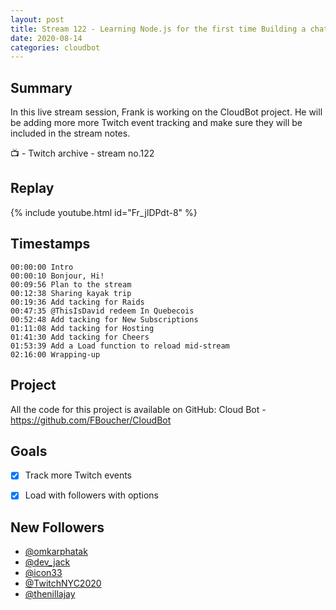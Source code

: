 ```yaml
---
layout: post
title: Stream 122 - Learning Node.js for the first time Building a chatbot
date: 2020-08-14
categories: cloudbot
---
```


## Summary

In this live stream session, Frank is working on the CloudBot project. He will be adding more more Twitch event tracking and make sure they will be included in the stream notes. 

📺 - Twitch archive - stream no.122

## Replay

{% include youtube.html id="Fr_jlDPdt-8" %}
<br/><!--more-->


## Timestamps

    00:00:00 Intro
    00:00:10 Bonjour, Hi!
    00:09:56 Plan to the stream
    00:12:38 Sharing kayak trip
    00:19:36 Add tacking for Raids
    00:47:35 @ThisIsDavid redeem In Quebecois
    00:52:48 Add tacking for New Subscriptions
    01:11:08 Add tacking for Hosting
    01:41:30 Add tacking for Cheers
    01:53:39 Add a Load function to reload mid-stream
    02:16:00 Wrapping-up

Project
-------

All the code for this project is available on GitHub: Cloud Bot - https://github.com/FBoucher/CloudBot

Goals
-----

- [X] Track more Twitch events
- [X] Load with followers with options


New Followers
-------------

- [@omkarphatak](https://www.twitch.tv/omkarphatak)
- [@dev_jack](https://www.twitch.tv/dev_jack)
- [@icon33](https://www.twitch.tv/icon33)
- [@TwitchNYC2020](https://www.twitch.tv/TwitchNYC2020)
- [@thenillajay](https://www.twitch.tv/thenillajay)


